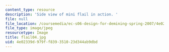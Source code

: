 ```yaml
---
content_type: resource
description: 'Side view of mini flail in action. '
file: null
file_location: /coursemedia/ec-s06-design-for-demining-spring-2007/4e02339d979ff839351023d344ab9dbd_flail04.jpg
file_type: image/jpeg
resourcetype: Image
title: flail04.jpg
uid: 4e02339d-979f-f839-3510-23d344ab9dbd
---
```

